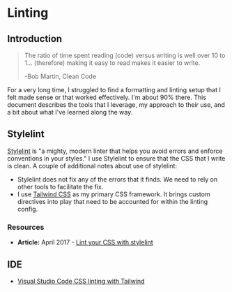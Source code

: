 # Linting

## Introduction

> The ratio of time spent reading (code) versus writing is well over 10 to 1... (therefore) making it easy to read makes it easier to write.
> 
> -Bob Martin, Clean Code

For a very long time, I struggled to find a formatting and linting setup that I felt made sense or that worked effectively. I'm about 90% there. This document describes the tools that I leverage, my approach to their use, and a bit about what I've learned along the way.

## Stylelint

[Stylelint](https://stylelint.io/) is "a mighty, modern linter that helps you avoid errors and enforce conventions in your styles." I use Stylelint to ensure that the CSS that I write is clean. A couple of additional notes about use of stylelint:

* Stylelint does not fix any of the errors that it finds. We need to rely on other tools to facilitate the fix.
* I use [Tailwind CSS](https://tailwindcss.com/) as my primary CSS framework. It brings custom directives into play that need to be accounted for within the linting config.

### Resources

* **Article:** April 2017 - [Lint your CSS with stylelint](https://css-tricks.com/stylelint/)

## IDE

* [Visual Studio Code CSS linting with Tailwind](https://www.meidev.co/blog/visual-studio-code-css-linting-with-tailwind/)
